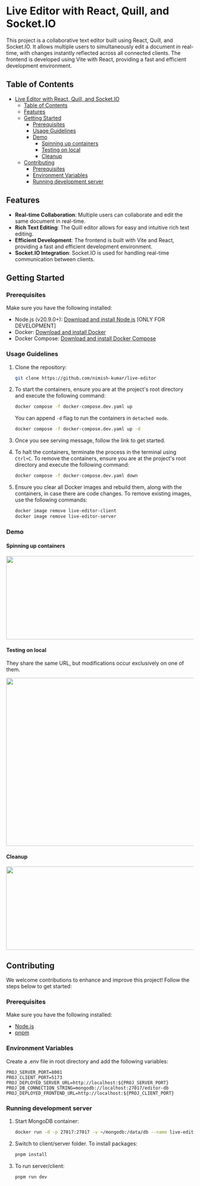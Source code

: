 # Live Editor with React, Quill, and Socket.IO

This project is a collaborative text editor built using React, Quill, and Socket.IO. It allows multiple users to simultaneously edit a document in real-time, with changes instantly reflected across all connected clients. The frontend is developed using Vite with React, providing a fast and efficient development environment.

## Table of Contents

- [Live Editor with React, Quill, and Socket.IO](#live-editor-with-react-quill-and-socketio)
  - [Table of Contents](#table-of-contents)
  - [Features](#features)
  - [Getting Started](#getting-started)
    - [Prerequisites](#prerequisites)
    - [Usage Guidelines](#usage-guidelines)
    - [Demo](#demo)
      - [Spinning up containers](#spinning-up-containers)
      - [Testing on local](#testing-on-local)
      - [Cleanup](#cleanup)
  - [Contributing](#contributing)
    - [Prerequisites](#prerequisites-1)
    - [Environment Variables](#environment-variables)
    - [Running development server](#running-development-server)

## Features
- **Real-time Collaboration**: Multiple users can collaborate and edit the same document in real-time.
- **Rich Text Editing**: The Quill editor allows for easy and intuitive rich text editing.
- **Efficient Development**: The frontend is built with Vite and React, providing a fast and efficient development environment.
- **Socket.IO Integration**: Socket.IO is used for handling real-time communication between clients.

## Getting Started

### Prerequisites

Make sure you have the following installed:

- Node.js (v20.9.0+): [Download and install Node.js](https://nodejs.org/) [ONLY FOR DEVELOPMENT]
- Docker: [Download and install Docker](https://docs.docker.com/get-docker/)
- Docker Compose: [Download and install Docker Compose](https://docs.docker.com/compose/install/)

### Usage Guidelines
1. Clone the repository:

   ```bash
   git clone https://github.com/nimish-kumar/live-editor
   ```
2. To start the containers, ensure you are at the project's root directory and execute the following command:
    ```bash
    docker compose -f docker-compose.dev.yaml up
    ```
    You can append `-d` flag to run the containers in `detached mode`.
     ```bash
    docker compose -f docker-compose.dev.yaml up -d
    ```

3. Once you see serving message, follow the link to get started.
4. To halt the containers, terminate the process in the terminal using `Ctrl+C`. To remove the containers, ensure you are at the project's root directory and execute the following command:
    ```bash
    docker compose -f docker-compose.dev.yaml down
    ```
5. Ensure you clear all Docker images and rebuild them, along with the containers, in case there are code changes. To remove existing images, use the following commands:
    ```bash
    docker image remove live-editor-client
    docker image remove live-editor-server
    ```
### Demo

#### Spinning up containers

<image src="https://raw.githubusercontent.com/nimish-kumar/live-editor/master/demo/images/spinning-up-containers.gif" width="667" height="223" />

#### Testing on local
They share the same URL, but modifications occur exclusively on one of them.

<image src="https://raw.githubusercontent.com/nimish-kumar/live-editor/master/demo/images/live-editor-run.gif" width="950" height="450" />

#### Cleanup

<image src="https://raw.githubusercontent.com/nimish-kumar/live-editor/master/demo/images/destroying-containers.gif" width="667" height="223" />

## Contributing

We welcome contributions to enhance and improve this project! Follow the steps below to get started:

### Prerequisites

Make sure you have the following installed:

- [Node.js](https://nodejs.org/)
- [pnpm](https://pnpm.io/)

### Environment Variables
Create a .env file in root directory and add the following variables:

```.env
PROJ_SERVER_PORT=8001
PROJ_CLIENT_PORT=5173
PROJ_DEPLOYED_SERVER_URL=http://localhost:${PROJ_SERVER_PORT}
PROJ_DB_CONNECTION_STRING=mongodb://localhost:27017/editor-db
PROJ_DEPLOYED_FRONTEND_URL=http://localhost:${PROJ_CLIENT_PORT}
```

### Running development server
1. Start MongoDB container:
   ```bash
   docker run -d -p 27017:27017 -v ~/mongodb:/data/db --name live-editor mongo:7.0.3
   ```
2. Switch to client/server folder. To install packages:
    ```bash
    pnpm install
    ```
3. To run server/client:
    ```bash
    pnpm run dev
    ```

